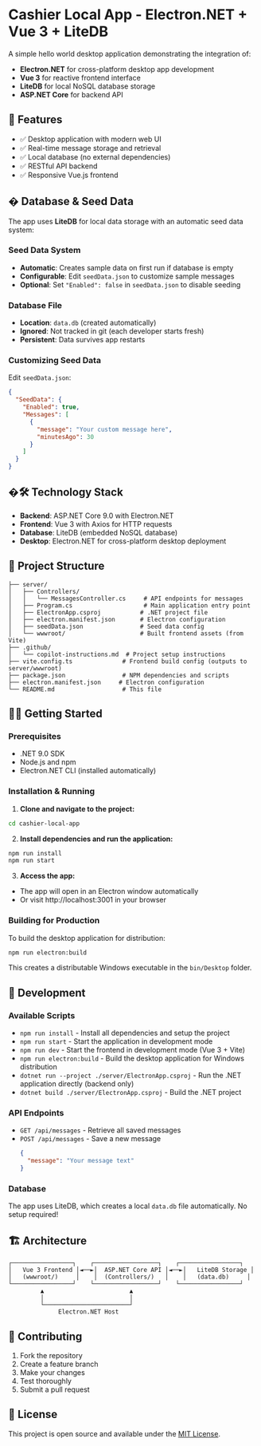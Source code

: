 # Cashier Local App - Electron.NET + Vue 3 + LiteDB

A simple hello world desktop application demonstrating the integration of:

- **Electron.NET** for cross-platform desktop app development
- **Vue 3** for reactive frontend interface
- **LiteDB** for local NoSQL database storage
- **ASP.NET Core** for backend API

## 🚀 Features

- ✅ Desktop application with modern web UI
- ✅ Real-time message storage and retrieval
- ✅ Local database (no external dependencies)
- ✅ RESTful API backend
- ✅ Responsive Vue.js frontend

## �️ Database & Seed Data

The app uses **LiteDB** for local data storage with an automatic seed data system:

### Seed Data System
- **Automatic**: Creates sample data on first run if database is empty
- **Configurable**: Edit `seedData.json` to customize sample messages
- **Optional**: Set `"Enabled": false` in `seedData.json` to disable seeding

### Database File
- **Location**: `data.db` (created automatically)
- **Ignored**: Not tracked in git (each developer starts fresh)
- **Persistent**: Data survives app restarts

### Customizing Seed Data
Edit `seedData.json`:
```json
{
  "SeedData": {
    "Enabled": true,
    "Messages": [
      {
        "message": "Your custom message here",
        "minutesAgo": 30
      }
    ]
  }
}
```

## �🛠 Technology Stack

- **Backend**: ASP.NET Core 9.0 with Electron.NET
- **Frontend**: Vue 3 with Axios for HTTP requests
- **Database**: LiteDB (embedded NoSQL database)
- **Desktop**: Electron.NET for cross-platform desktop deployment

## 📁 Project Structure

```
├── server/
│   ├── Controllers/
│   │   └── MessagesController.cs     # API endpoints for messages
│   ├── Program.cs                    # Main application entry point
│   ├── ElectronApp.csproj           # .NET project file
│   ├── electron.manifest.json       # Electron configuration
│   ├── seedData.json                # Seed data config
│   └── wwwroot/                     # Built frontend assets (from Vite)
├── .github/
│   └── copilot-instructions.md  # Project setup instructions
├── vite.config.ts              # Frontend build config (outputs to server/wwwroot)
├── package.json                # NPM dependencies and scripts
├── electron.manifest.json     # Electron configuration
└── README.md                   # This file
```

## 🏃‍♂️ Getting Started

### Prerequisites

- .NET 9.0 SDK
- Node.js and npm
- Electron.NET CLI (installed automatically)

### Installation & Running

1. **Clone and navigate to the project:**
  ```bash
  cd cashier-local-app
  ```

2. **Install dependencies and run the application:**
  ```bash
  npm run install
  npm run start
  ```

3. **Access the app:**
  - The app will open in an Electron window automatically
  - Or visit http://localhost:3001 in your browser

### Building for Production

To build the desktop application for distribution:

```bash
npm run electron:build
```

This creates a distributable Windows executable in the `bin/Desktop` folder.

## 🔧 Development

### Available Scripts

- `npm run install` - Install all dependencies and setup the project
- `npm run start` - Start the application in development mode
- `npm run dev` - Start the frontend in development mode (Vue 3 + Vite)
- `npm run electron:build` - Build the desktop application for Windows distribution
- `dotnet run --project ./server/ElectronApp.csproj` - Run the .NET application directly (backend only)
- `dotnet build ./server/ElectronApp.csproj` - Build the .NET project

### API Endpoints

- `GET /api/messages` - Retrieve all saved messages
- `POST /api/messages` - Save a new message
  ```json
  {
    "message": "Your message text"
  }
  ```

### Database

The app uses LiteDB, which creates a local `data.db` file automatically. No setup required!

## 🏗 Architecture

```
┌─────────────────┐    ┌──────────────────┐    ┌─────────────────┐
│   Vue 3 Frontend │◄──►│  ASP.NET Core API │◄──►│   LiteDB Storage │
│   (wwwroot/)     │    │  (Controllers/)   │    │   (data.db)     │
└─────────────────┘    └──────────────────┘    └─────────────────┘
         ▲                        ▲
         │                        │
         └────────────────────────┘
              Electron.NET Host
```

## 🤝 Contributing

1. Fork the repository
2. Create a feature branch
3. Make your changes
4. Test thoroughly
5. Submit a pull request

## 📝 License

This project is open source and available under the [MIT License](LICENSE).
